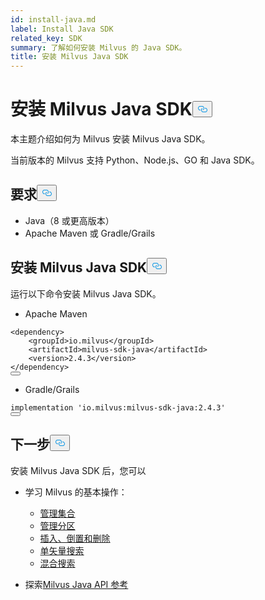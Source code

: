 ```yaml
---
id: install-java.md
label: Install Java SDK
related_key: SDK
summary: 了解如何安装 Milvus 的 Java SDK。
title: 安装 Milvus Java SDK
---
```

<h1 id="Install-Milvus-Java-SDK" class="common-anchor-header">安装 Milvus Java SDK<button data-href="#Install-Milvus-Java-SDK" class="anchor-icon" translate="no">
      <svg translate="no"
        aria-hidden="true"
        focusable="false"
        height="20"
        version="1.1"
        viewBox="0 0 16 16"
        width="16"
      >
        <path
          fill="#0092E4"
          fill-rule="evenodd"
          d="M4 9h1v1H4c-1.5 0-3-1.69-3-3.5S2.55 3 4 3h4c1.45 0 3 1.69 3 3.5 0 1.41-.91 2.72-2 3.25V8.59c.58-.45 1-1.27 1-2.09C10 5.22 8.98 4 8 4H4c-.98 0-2 1.22-2 2.5S3 9 4 9zm9-3h-1v1h1c1 0 2 1.22 2 2.5S13.98 12 13 12H9c-.98 0-2-1.22-2-2.5 0-.83.42-1.64 1-2.09V6.25c-1.09.53-2 1.84-2 3.25C6 11.31 7.55 13 9 13h4c1.45 0 3-1.69 3-3.5S14.5 6 13 6z"
        ></path>
      </svg>
    </button></h1><p>本主题介绍如何为 Milvus 安装 Milvus Java SDK。</p>
<p>当前版本的 Milvus 支持 Python、Node.js、GO 和 Java SDK。</p>
<h2 id="Requirement" class="common-anchor-header">要求<button data-href="#Requirement" class="anchor-icon" translate="no">
      <svg translate="no"
        aria-hidden="true"
        focusable="false"
        height="20"
        version="1.1"
        viewBox="0 0 16 16"
        width="16"
      >
        <path
          fill="#0092E4"
          fill-rule="evenodd"
          d="M4 9h1v1H4c-1.5 0-3-1.69-3-3.5S2.55 3 4 3h4c1.45 0 3 1.69 3 3.5 0 1.41-.91 2.72-2 3.25V8.59c.58-.45 1-1.27 1-2.09C10 5.22 8.98 4 8 4H4c-.98 0-2 1.22-2 2.5S3 9 4 9zm9-3h-1v1h1c1 0 2 1.22 2 2.5S13.98 12 13 12H9c-.98 0-2-1.22-2-2.5 0-.83.42-1.64 1-2.09V6.25c-1.09.53-2 1.84-2 3.25C6 11.31 7.55 13 9 13h4c1.45 0 3-1.69 3-3.5S14.5 6 13 6z"
        ></path>
      </svg>
    </button></h2><ul>
<li>Java（8 或更高版本）</li>
<li>Apache Maven 或 Gradle/Grails</li>
</ul>
<h2 id="Install-Milvus-Java-SDK" class="common-anchor-header">安装 Milvus Java SDK<button data-href="#Install-Milvus-Java-SDK" class="anchor-icon" translate="no">
      <svg translate="no"
        aria-hidden="true"
        focusable="false"
        height="20"
        version="1.1"
        viewBox="0 0 16 16"
        width="16"
      >
        <path
          fill="#0092E4"
          fill-rule="evenodd"
          d="M4 9h1v1H4c-1.5 0-3-1.69-3-3.5S2.55 3 4 3h4c1.45 0 3 1.69 3 3.5 0 1.41-.91 2.72-2 3.25V8.59c.58-.45 1-1.27 1-2.09C10 5.22 8.98 4 8 4H4c-.98 0-2 1.22-2 2.5S3 9 4 9zm9-3h-1v1h1c1 0 2 1.22 2 2.5S13.98 12 13 12H9c-.98 0-2-1.22-2-2.5 0-.83.42-1.64 1-2.09V6.25c-1.09.53-2 1.84-2 3.25C6 11.31 7.55 13 9 13h4c1.45 0 3-1.69 3-3.5S14.5 6 13 6z"
        ></path>
      </svg>
    </button></h2><p>运行以下命令安装 Milvus Java SDK。</p>
<ul>
<li>Apache Maven</li>
</ul>
<pre><code translate="no" class="language-xml">&lt;dependency&gt;
    &lt;groupId&gt;io.milvus&lt;/groupId&gt;
    &lt;artifactId&gt;milvus-sdk-java&lt;/artifactId&gt;
    &lt;version&gt;2.4.3&lt;/version&gt;
&lt;/dependency&gt;
<button class="copy-code-btn"></button></code></pre>
<ul>
<li>Gradle/Grails</li>
</ul>
<pre><code translate="no">implementation <span class="hljs-string">&#x27;io.milvus:milvus-sdk-java:2.4.3&#x27;</span>
<button class="copy-code-btn"></button></code></pre>
<h2 id="Whats-next" class="common-anchor-header">下一步<button data-href="#Whats-next" class="anchor-icon" translate="no">
      <svg translate="no"
        aria-hidden="true"
        focusable="false"
        height="20"
        version="1.1"
        viewBox="0 0 16 16"
        width="16"
      >
        <path
          fill="#0092E4"
          fill-rule="evenodd"
          d="M4 9h1v1H4c-1.5 0-3-1.69-3-3.5S2.55 3 4 3h4c1.45 0 3 1.69 3 3.5 0 1.41-.91 2.72-2 3.25V8.59c.58-.45 1-1.27 1-2.09C10 5.22 8.98 4 8 4H4c-.98 0-2 1.22-2 2.5S3 9 4 9zm9-3h-1v1h1c1 0 2 1.22 2 2.5S13.98 12 13 12H9c-.98 0-2-1.22-2-2.5 0-.83.42-1.64 1-2.09V6.25c-1.09.53-2 1.84-2 3.25C6 11.31 7.55 13 9 13h4c1.45 0 3-1.69 3-3.5S14.5 6 13 6z"
        ></path>
      </svg>
    </button></h2><p>安装 Milvus Java SDK 后，您可以</p>
<ul>
<li><p>学习 Milvus 的基本操作：</p>
<ul>
<li><a href="/docs/zh/manage-collections.md">管理集合</a></li>
<li><a href="/docs/zh/manage-partitions.md">管理分区</a></li>
<li><a href="/docs/zh/insert-update-delete.md">插入、倒置和删除</a></li>
<li><a href="/docs/zh/single-vector-search.md">单矢量搜索</a></li>
<li><a href="/docs/zh/multi-vector-search.md">混合搜索</a></li>
</ul></li>
<li><p>探索<a href="/api-reference/java/v2.4.x/About.md">Milvus Java API 参考</a></p></li>
</ul>
